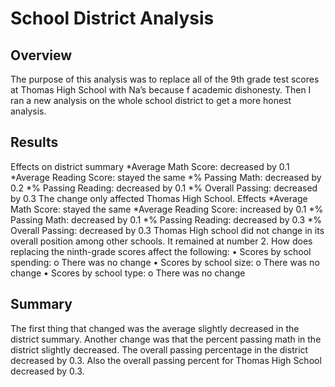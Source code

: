 # School District Analysis
## Overview
The purpose of this analysis was to replace all of the 9th grade test scores at Thomas High School with Na’s because f academic dishonesty. Then I ran a new analysis on the whole school district to get a more honest analysis.
## Results
Effects on district summary
*Average Math Score: decreased by 0.1
*Average Reading Score: stayed the same
*% Passing Math: decreased by 0.2
*% Passing Reading: decreased by 0.1
*% Overall Passing: decreased by 0.3
The change only affected Thomas High School.
Effects
*Average Math Score: stayed the same
*Average Reading Score: increased by 0.1
*% Passing Math: decreased by 0.1
*% Passing Reading: decreased by 0.3
*% Overall Passing: decreased by 0.3
Thomas High school did not change in its overall position among other schools. It remained at number 2.
How does replacing the ninth-grade scores affect the following:
•	Scores by school spending:
o	There was no change
•	Scores by school size:
o	There was no change
•	Scores by school type:
o	There was no change


## Summary
The first thing that changed was the average slightly decreased in the district summary. Another change was that the percent passing math in the district slightly decreased.  The overall passing percentage in the district decreased by 0.3. Also the overall passing percent for Thomas High School decreased by 0.3. 
